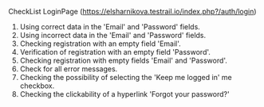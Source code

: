 CheckList LoginPage (https://elsharnikova.testrail.io/index.php?/auth/login)

1. Using correct data in the 'Email' and 'Password' fields.
2. Using incorrect data in the 'Email' and 'Password' fields.
3. Checking registration with an empty field 'Email'.
4. Verification of registration with an empty field 'Password'.
5. Checking registration with empty fields 'Email' and 'Password'.
6. Check for all error messages.
7. Checking the possibility of selecting the 'Keep me logged in' me checkbox.
8. Checking the clickability of a hyperlink 'Forgot your password?'
